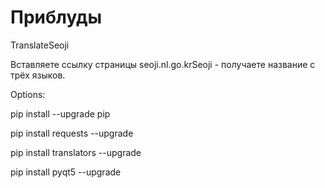 # Приблуды

TranslateSeoji

Вставляете ссылку страницы seoji.nl.go.krSeoji - получаете название с трёх языков.


Options:

pip install --upgrade pip

pip install requests --upgrade

pip install translators --upgrade

pip install pyqt5 --upgrade

